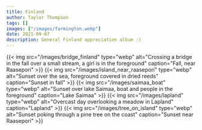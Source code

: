 ```yaml
---
title: Finland
author: Taylor Thompson
tags: []
images: ["/images/farmington.webp"]
date: 2021-09-07
description: General Finland appreciation album :)
---
```

{{< img src="/images/bridge_finland" type="webp" alt="Crossing a bridge in the fall over a small stream, a girl is in the foreground" caption="Fall, near Raasepori" >}}
{{< img src="/images/island_near_raasepori" type="webp" alt="Sunset over the sea, foreground covered in dried reeds" caption="Sunset in fall" >}}
{{< img src="/images/saimaa_boat" type="webp" alt="Sunset over lake Saimaa, boat and people in the foreground" caption="Lake Saimaa" >}}
{{< img src="/images/lapland" type="webp" alt="Overcast day overlooking a meadow in Lapland" caption="Lapland" >}}
{{< img src="/images/tree_on_island" type="webp" alt="Sunset poking through a pine tree on the coast" caption="Sunset near Raasepori" >}}
